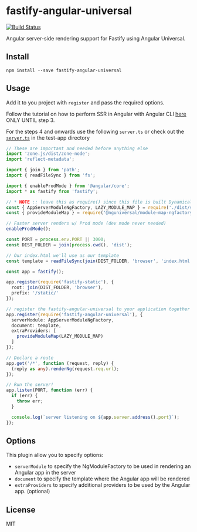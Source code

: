 # fastify-angular-universal

[![Build Status](https://travis-ci.org/exequiel09/fastify-angular-universal.svg?branch=master)](https://travis-ci.org/exequiel09/fastify-angular-universal)

Angular server-side rendering support for Fastify using Angular Universal.

## Install

``
npm install --save fastify-angular-universal
``

## Usage

Add it to you project with `register` and pass the required options.

Follow the tutorial on how to perform SSR in Angular with Angular CLI [here](https://github.com/angular/angular-cli/wiki/stories-universal-rendering) ONLY UNTIL step 3.

For the steps 4 and onwards use the following `server.ts` or check out the [`server.ts`](https://raw.githubusercontent.com/exequiel09/fastify-angular-universal/master/test-app/server.ts) in the test-app directory

```typescript
// These are important and needed before anything else
import 'zone.js/dist/zone-node';
import 'reflect-metadata';

import { join } from 'path';
import { readFileSync } from 'fs';

import { enableProdMode } from '@angular/core';
import * as fastify from 'fastify';

// * NOTE :: leave this as require() since this file is built Dynamically from webpack
const { AppServerModuleNgFactory, LAZY_MODULE_MAP } = require('./dist/server/main.bundle');
const { provideModuleMap } = require('@nguniversal/module-map-ngfactory-loader');

// Faster server renders w/ Prod mode (dev mode never needed)
enableProdMode();

const PORT = process.env.PORT || 3000;
const DIST_FOLDER = join(process.cwd(), 'dist');

// Our index.html we'll use as our template
const template = readFileSync(join(DIST_FOLDER, 'browser', 'index.html')).toString();

const app = fastify();

app.register(require('fastify-static'), {
  root: join(DIST_FOLDER, 'browser'),
  prefix: '/static/'
});

// register the fastify-angular-universal to your application together with the required options
app.register(require('fastify-angular-universal'), {
  serverModule: AppServerModuleNgFactory,
  document: template,
  extraProviders: [
    provideModuleMap(LAZY_MODULE_MAP)
  ]
});

// Declare a route
app.get('/*', function (request, reply) {
  (reply as any).renderNg(request.req.url);
});

// Run the server!
app.listen(PORT, function (err) {
  if (err) {
    throw err;
  }

  console.log(`server listening on ${app.server.address().port}`);
});
```

## Options

This plugin allow you to specify options:

- `serverModule` to specify the NgModuleFactory to be used in rendering an Angular app in the server
- `document` to specify the template where the Angular app will be rendered
- `extraProviders` to specify additional providers to be used by the Angular app. (optional)

## License

MIT


